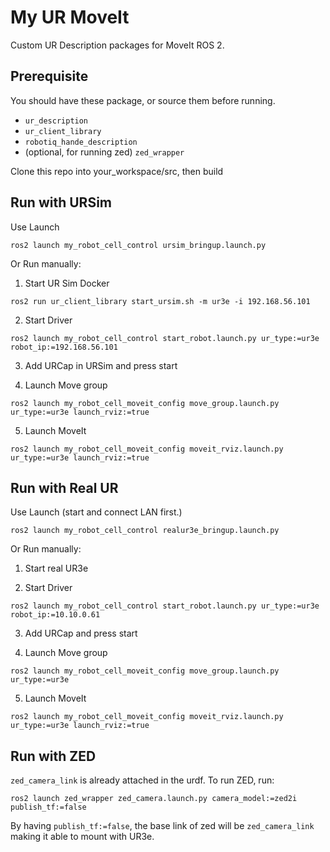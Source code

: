 # My UR MoveIt
Custom UR Description packages for MoveIt ROS 2.

## Prerequisite
You should have these package, or source them before running.
- `ur_description`
- `ur_client_library`
- `robotiq_hande_description`
- (optional, for running zed) `zed_wrapper` 

Clone this repo into your_workspace/src, then build

## Run with URSim
Use Launch
```   
ros2 launch my_robot_cell_control ursim_bringup.launch.py
```
Or Run manually:
1. Start UR Sim Docker
```   
ros2 run ur_client_library start_ursim.sh -m ur3e -i 192.168.56.101
```
2. Start Driver
```
ros2 launch my_robot_cell_control start_robot.launch.py ur_type:=ur3e robot_ip:=192.168.56.101
```
3. Add URCap in URSim and press start

4. Launch Move group
```
ros2 launch my_robot_cell_moveit_config move_group.launch.py ur_type:=ur3e launch_rviz:=true
```
5. Launch MoveIt
```
ros2 launch my_robot_cell_moveit_config moveit_rviz.launch.py ur_type:=ur3e launch_rviz:=true
```

## Run with Real UR

Use Launch (start and connect LAN first.)
```   
ros2 launch my_robot_cell_control realur3e_bringup.launch.py
```
Or Run manually:

1. Start real UR3e

2. Start Driver
```
ros2 launch my_robot_cell_control start_robot.launch.py ur_type:=ur3e robot_ip:=10.10.0.61
```
3. Add URCap and press start

4. Launch Move group
```
ros2 launch my_robot_cell_moveit_config move_group.launch.py ur_type:=ur3e
```
5. Launch MoveIt
```
ros2 launch my_robot_cell_moveit_config moveit_rviz.launch.py ur_type:=ur3e launch_rviz:=true
```

## Run with ZED
`zed_camera_link` is already attached in the urdf. To run ZED, run:
```
ros2 launch zed_wrapper zed_camera.launch.py camera_model:=zed2i publish_tf:=false
```
By having `publish_tf:=false`, the base link of zed will be `zed_camera_link` making it able to mount with UR3e.

